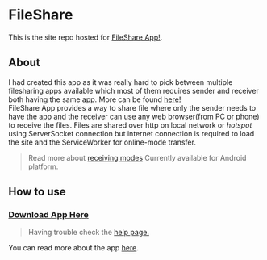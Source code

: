 # FileShare
This is the site repo hosted for [FileShare App!](http://sritabh.github.io/fileshare).
<br/>

## About
I had created this app as it was really hard to pick between multiple filesharing apps available which most of them requires sender and receiver both having the same app. More can be found [here!](https://sritabh.github.io/fileshare/)<br>
FileShare App provides a way to share file where only the sender needs to have the app and the receiver can use any web browser(from PC or phone) to receive the files.
Files are shared over http on local network or _hotspot_ using ServerSocket connection but internet connection is required to load the site and the ServiceWorker for online-mode transfer.
>Read more about [receiving modes](https://sritabh.github.io/fileshare/help/how-to-use/#online-offline-mode)
>Currently available for Android platform.
## How to use
### [Download App Here](https://sritabh.github.io/fileshare/help/how-to-use/)
>Having trouble check the [help page.](http://sritabh.github.io/fileshare/help.html)

You can read more about the app [here](https://sritabh.github.io/fileshare/).
